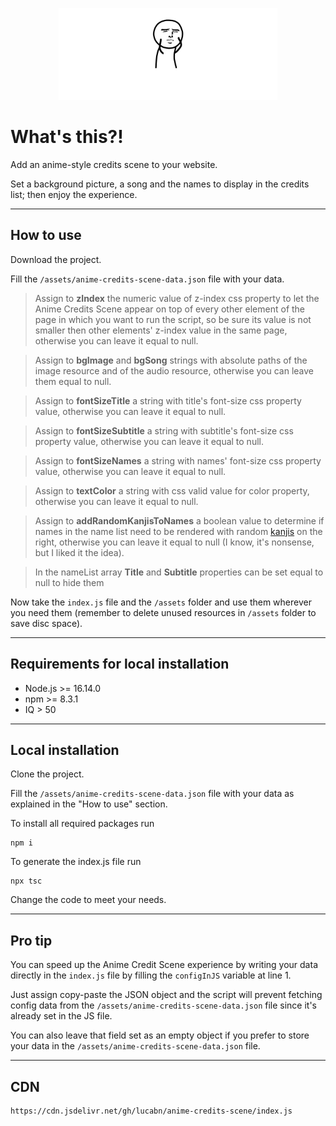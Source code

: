 <p align="center">
  <picture>
    <source media="(prefers-color-scheme: dark)" srcset="https://github.com/LucaBn/anime-credits-scene/blob/main/logo/anime-credits-scene--logo-dark.png?raw=true">
    <source media="(prefers-color-scheme: light)" srcset="https://github.com/LucaBn/anime-credits-scene/blob/main/logo/anime-credits-scene--logo-light.png?raw=true">
    <img alt="Anime Credits Scene" src="https://github.com/LucaBn/anime-credits-scene/blob/main/logo/anime-credits-scene--logo-dark.png?raw=true" width="350" height="147" style="max-width: 100%;">
  </picture>
</p>

# What's this?!

Add an anime-style credits scene to your website.

Set a background picture, a song and the names to display in the credits list; then enjoy the experience.

---

## How to use

Download the project.

Fill the `/assets/anime-credits-scene-data.json` file with your data.

> Assign to **zIndex** the numeric value of z-index css property to let the Anime Credits Scene appear on top of every other element of the page in which you want to run the script, so be sure its value is not smaller then other elements' z-index value in the same page, otherwise you can leave it equal to null.

> Assign to **bgImage** and **bgSong** strings with absolute paths of the image resource and of the audio resource, otherwise you can leave them equal to null.

> Assign to **fontSizeTitle** a string with title's font-size css property value, otherwise you can leave it equal to null.

> Assign to **fontSizeSubtitle** a string with subtitle's font-size css property value, otherwise you can leave it equal to null.

> Assign to **fontSizeNames** a string with names' font-size css property value, otherwise you can leave it equal to null.

> Assign to **textColor** a string with css valid value for color property, otherwise you can leave it equal to null.

> Assign to **addRandomKanjisToNames** a boolean value to determine if names in the name list need to be rendered with random [kanjis](https://en.wikipedia.org/wiki/Kanji) on the right, otherwise you can leave it equal to null (I know, it's nonsense, but I liked it the idea).

> In the nameList array **Title** and **Subtitle** properties can be set equal to null to hide them

Now take the `index.js` file and the `/assets` folder and use them wherever you need them (remember to delete unused resources in `/assets` folder to save disc space).

---

## Requirements for local installation

- Node.js >= 16.14.0
- npm >= 8.3.1
- IQ > 50

---

## Local installation

Clone the project.

Fill the `/assets/anime-credits-scene-data.json` file with your data as explained in the "How to use" section.

To install all required packages run

```
npm i
```

To generate the index.js file run

```
npx tsc
```

Change the code to meet your needs.

---

## Pro tip

You can speed up the Anime Credit Scene experience by writing your data directly in the `index.js` file by filling the `configInJS` variable at line 1.

Just assign copy-paste the JSON object and the script will prevent fetching config data from the `/assets/anime-credits-scene-data.json` file since it's already set in the JS file.

You can also leave that field set as an empty object if you prefer to store your data in the `/assets/anime-credits-scene-data.json` file.

---

## CDN

```
https://cdn.jsdelivr.net/gh/lucabn/anime-credits-scene/index.js
```
